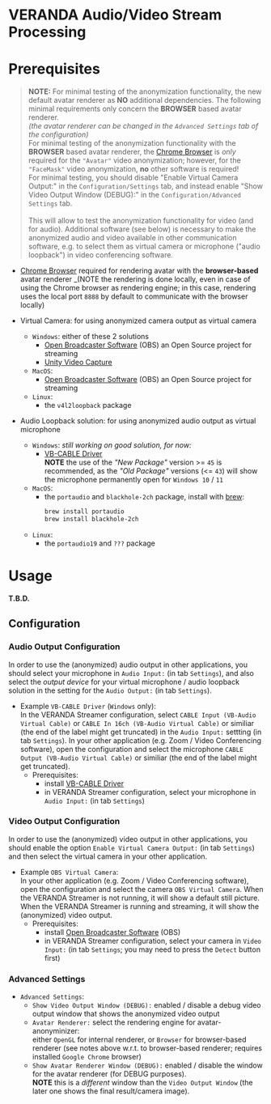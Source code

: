 # VERANDA Audio/Video Stream Processing

# Prerequisites

> **NOTE:** For minimal testing of the anonymization functionality, the new default avatar renderer as __NO__ additional
>           dependencies. The following minimal requirements only concern the __BROWSER__ based avatar renderer.
>           \
>           _(the avatar renderer can be changed in the `Advanced Settings` tab of the configuration)_
>           \
>           For minimal testing of the anonymization functionality with the __BROWSER__ based avatar renderer, 
>           the [Chrome Browser][1] is _only_ required for the `"Avatar"` video anonymization; however, for the 
>           `"FaceMask"` video anonymization, __no__ other software is required!
>           \
>           For minimal testing, you should disable "Enable Virtual Camera Output:" in the `Configuration/Settings` tab, and instead enable
>           "Show Video Output Window (DEBUG):" in the `Configuration/Advanced Settings` tab.  
>           \
>           This will allow to test the anonymization functionality for video (and for audio). Additional software (see below) is necessary
>           to make the anonymized audio and video available in other communication software, e.g. to select them as virtual camera 
>           or microphone ("audio loopback") in video conferencing software.


 * [Chrome Browser][1] required for rendering avatar with the __browser-based__ avatar renderer
   _(NOTE the rendering is done locally, even in case of using the Chrome browser as rendering engine; in this case, 
     rendering uses the local port `8888` by default to communicate with the browser locally)

 * Virtual Camera: for using anonymized camera output as virtual camera
   * `Windows`: either of these 2 solutions
     * [Open Broadcaster Software][2] (OBS) an Open Source project for streaming
     * [Unity Video Capture][3]
   * `MacOS`:
     * [Open Broadcaster Software][2] (OBS) an Open Source project for streaming
   * `Linux`:
     * the `v4l2loopback` package
     
 * Audio Loopback solution: for using anonymized audio output as virtual microphone
   * `Windows`: _still working on good solution, for now:_
     * [VB-CABLE Driver][4]   
       __NOTE__ the use of the _"New Package"_ version >= `45` is recommended, as the _"Old Package"_ versions (<= `43`) will show the microphone permanently open for `Windows 10` / `11`
   * `MacOS`:
     * the `portaudio` and `blackhole-2ch` package, install with [brew][5]:
       ```bash
       brew install portaudio
       brew install blackhole-2ch
       ```
   * `Linux`:
     * the `portaudio19` and `???` package


# Usage

**T.B.D.**

## Configuration


### Audio Output Configuration

In order to use the (anonymized) audio output in other applications, you should select your microphone in `Audio Input:` (in tab `Settings`), and also
select the _output device_ for your virtual microphone / audio loopback solution in the setting for the `Audio Output:` (in tab `Settings`).

 * Example `VB-CABLE Driver` (`Windows` only):  
   In the VERANDA Streamer configuration, select `CABLE Input (VB-Audio Virtual Cable)` or `CABLE In 16ch (VB-Audio Virtual Cable)` or similiar (the end of the label might get truncated)
   in the `Audio Input:` settting (in tab `Settings`).
   In your other application (e.g. Zoom / Video Conferencing software), open the configuration and select the microphone `CABLE Output (VB-Audio Virtual Cable)` 
   or similiar (the end of the label might get truncated).
   * Prerequisites:
     * install [VB-CABLE Driver][4]
     * in VERANDA Streamer configuration, select your microphone in `Audio Input:` (in tab `Settings`)


### Video Output Configuration

In order to use the (anonymized) video output in other applications, you should enable the option `Enable Virtual Camera Output:` (in tab `Settings`) 
and then select the virtual camera in your other application.

 * Example `OBS Virtual Camera`:  
   In your other application (e.g. Zoom / Video Conferencing software), open the configuration and select the camera `OBS Virtual Camera`. 
   When the VERANDA Streamer is not running, it will show a default still picture. When the VERANDA Streamer is running and streaming, it will show the (anonymized) video output.
   * Prerequisites:
     * install [Open Broadcaster Software][2] (OBS)
     * in VERANDA Streamer configuration, select your camera in `Video Input:` (in tab `Settings`; you may need to press the `Detect` button first)



### Advanced Settings

 * `Advanced Settings`:
   * `Show Video Output Window (DEBUG):` enabled / disable a debug video output window that shows the anonymized video output
   * `Avatar Renderer:` select the rendering engine for avatar-anonyminizer:  \
                        either `OpenGL` for internal renderer, or `Browser` for browser-based renderer (see notes above w.r.t. to
                        browser-based renderer; requires installed `Google Chrome` browser)
   * `Show Avatar Renderer Window (DEBUG):` enabled / disable the window for the avatar renderer (for DEBUG purposes).  \
                                            __NOTE__ this is a _different_ window than the `Video Output Window` 
                                            (the later one shows the final result/camera image).



[1]: https://www.google.com/chrome/
[2]: https://obsproject.com/
[3]: https://unity.com/
[4]: https://vb-audio.com/Cable/
[5]: https://brew.sh/
[6]: https://obsproject.com/kb/virtual-camera-guide
